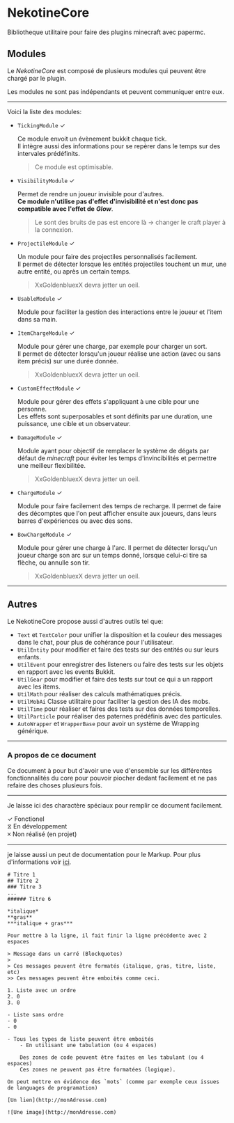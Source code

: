 # NekotineCore

Bibliotheque utilitaire pour faire des plugins minecraft avec papermc.

## Modules

Le *NekotineCore* est composé de plusieurs modules qui peuvent être chargé par le plugin.

Les modules ne sont pas indépendants et peuvent communiquer entre eux.

***

Voici la liste des modules:

- `TickingModule` ✓

	Ce module envoit un évènement bukkit chaque tick.  
	Il intègre aussi des informations pour se repèrer dans le temps sur des intervales prédéfinits.
	
	> Ce module est optimisable.

- `VisibilityModule` ✓

	Permet de rendre un joueur invisible pour d'autres.  
	**Ce module n'utilise pas d'effet d'invisibilité et n'est donc pas compatible avec l'effet de** ***Glow***.
	
	> Le sont des bruits de pas est encore là -> changer le craft player à la connexion.

- `ProjectileModule` ✓

	Un module pour faire des projectiles personnalisés facilement.  
	Il permet de détecter lorsque les entités projectiles touchent un mur, une autre entité, ou après un certain temps.
	
	> XxGoldenbluexX devra jetter un oeil.

- `UsableModule` ✓

	Module pour faciliter la gestion des interactions entre le joueur et l'item dans sa main.

- `ItemChargeModule` ✓

	Module pour gérer une charge, par exemple pour charger un sort.  
	Il permet de détecter lorsqu'un joueur réalise une action (avec ou sans item précis) sur une durée donnée.
	
	> XxGoldenbluexX devra jetter un oeil.
	
- `CustomEffectModule` ✓

	Module pour gérer des effets s'appliquant à une cible pour une personne.  
	Les effets sont superposables et sont définits par une duration, une puissance, une cible et un observateur.

- `DamageModule` ✓

	Module ayant pour objectif de remplacer le système de dégats par défaut de *minecraft* pour éviter les temps
	d'invincibilités et permettre une meilleur flexibilitée.
	
	> XxGoldenbluexX devra jetter un oeil.

- `ChargeModule` ✓

	Module pour faire facilement des temps de recharge.
	Il permet de faire des décomptes que l'on peut afficher ensuite aux joueurs, dans leurs barres d'expériences ou avec des sons.

- `BowChargeModule` ✓

	Module pour gérer une charge à l'arc.
	Il permet de détecter lorsqu'un joueur charge son arc sur un temps donné, lorsque celui-ci tire sa flèche, ou annulle son tir.
	
	> XxGoldenbluexX devra jetter un oeil.
	
***

## Autres

Le NekotineCore propose aussi d'autres outils tel que:

- `Text` et `TextColor` pour unifier la disposition et la couleur des messages dans le chat, pour plus de cohérance pour l'utilisateur.  
- `UtilEntity` pour modifier et faire des tests sur des entités ou sur leurs enfants.
- `UtilEvent` pour enregistrer des listeners ou faire des tests sur les objets en rapport avec les events Bukkit.
- `UtilGear` pour modifier et faire des tests sur tout ce qui a un rapport avec les items.
- `UtilMath` pour réaliser des calculs mathématiques précis.
- `UtilMobAi` Classe utilitaire pour faciliter la gestion des IA des mobs.
- `UtilTime` pour réaliser et faires des tests sur des données temporelles.
- `UtilParticle` pour réaliser des paternes prédéfinis avec des particules.
- `AutoWrapper` et `WrapperBase` pour avoir un système de Wrapping générique.

***

### A propos de ce document

Ce document à pour but d'avoir une vue d'ensemble sur les différentes fonctionnalités du core pour pouvoir piocher dedant facilement et ne pas refaire des choses plusieurs fois.

***

Je laisse ici des charactère spéciaux pour remplir ce document facilement.  

✓ Fonctionel  
⧖ En développement  
🞪 Non réalisé (en projet)  

***

je laisse aussi un peut de documentation pour le Markup. Pour plus d'informations voir [ici](https://www.markdownguide.org/basic-syntax).

	# Titre 1
	## Titre 2
	### Titre 3
	...
	###### Titre 6
	
	*italique*
	**gras**
	***italique + gras***
	
	Pour mettre à la ligne, il fait finir la ligne précédente avec 2 espaces
	
	> Message dans un carré (Blockquotes)
	>
	> Ces messages peuvent être formatés (italique, gras, titre, liste, etc)
	>> Ces messages peuvent être emboités comme ceci.
	
	1. Liste avec un ordre
	2. 0
	3. 0
	
	- Liste sans ordre
	- 0
	- 0
	
	- Tous les types de liste peuvent être emboités
		- En utilisant une tabulation (ou 4 espaces)
	
		Des zones de code peuvent être faites en les tabulant (ou 4 espaces)
		Ces zones ne peuvent pas être formatées (logique).
	
	On peut mettre en évidence des `mots` (comme par exemple ceux issues de languages de programation)
	
	[Un lien](http://monAdresse.com)
	
	![Une image](http://monAdresse.com)
